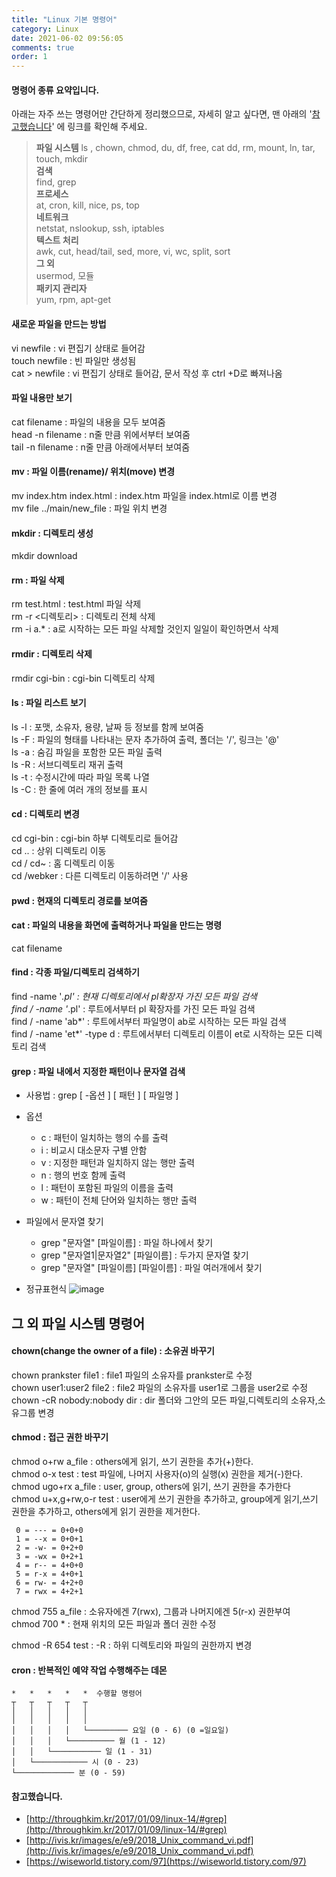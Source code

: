 ```yaml
---
title: "Linux 기본 명령어"
category: Linux
date: 2021-06-02 09:56:05
comments: true
order: 1
---
```




#### 명령어 종류 요약입니다.

아래는 자주 쓰는 명령어만 간단하게 정리했으므로, 자세히 알고 싶다면, 맨 아래의 '[참고했습니다](http://throughkim.kr/2017/01/09/linux-14/#%ED%97%B7%EA%B0%88%EB%A6%AC%EB%8A%94-%EB%82%B4%EC%9A%A9)' 에 링크를 확인해 주세요.

> **파일 시스템**
> ls , chown, chmod, du, df, free, cat dd, rm, mount, ln, tar, touch, mkdir  
> **검색**  
> find, grep  
> **프로세스**  
> at, cron, kill, nice, ps, top  
> **네트워크**   
> netstat, nslookup, ssh, iptables  
> **텍스트 처리**   
> awk, cut, head/tail, sed, more, vi, wc, split, sort  
> **그 외**   
> usermod, 모듈   
> **패키지 관리자**   
> yum, rpm, apt-get

#### 새로운 파일을 만드는 방법

vi newfile : vi 편집기 상태로 들어감  
touch newfile : 빈 파일만 생성됨  
cat > newfile : vi 편집기 상태로 들어감, 문서 작성 후 ctrl +D로 빠져나옴

#### 파일 내용만 보기

cat filename : 파일의 내용을 모두 보여줌  
head -n filename : n줄 만큼 위에서부터 보여줌  
tail -n filename : n줄 만큼 아래에서부터 보여줌   

#### mv : 파일 이름(rename)/ 위치(move) 변경

mv index.htm index.html : index.htm 파일을 index.html로 이름 변경  
mv file ../main/new_file : 파일 위치 변경  

#### mkdir : 디렉토리 생성

mkdir download  

#### rm : 파일 삭제

rm test.html : test.html 파일 삭제  
rm -r <디렉토리> : 디렉토리 전체 삭제  
rm -i a.* : a로 시작하는 모든 파일 삭제할 것인지 일일이 확인하면서 삭제

#### rmdir : 디렉토리 삭제

rmdir cgi-bin : cgi-bin 디렉토리 삭제

#### ls : 파일 리스트 보기

ls -l : 포맷, 소유자, 용량, 날짜 등 정보를 함께 보여줌  
ls -F : 파일의 형태를 나타내는 문자 추가하여 출력, 폴더는 '/', 링크는 '@'  
ls -a : 숨김 파일을 포함한 모든 파일 출력  
ls -R : 서브디렉토리 재귀 출력  
ls -t : 수정시간에 따라 파일 목록 나열  
ls -C : 한 줄에 여러 개의 정보를 표시

#### cd : 디렉토리 변경

cd cgi-bin : cgi-bin 하부 디렉토리로 들어감  
cd .. : 상위 디렉토리 이동  
cd / cd~ : 홈 디렉토리 이동  
cd /webker : 다른 디렉토리 이동하려면 '/' 사용  

#### pwd : 현재의 디렉토리 경로를 보여줌

#### cat : 파일의 내용을 화면에 출력하거나 파일을 만드는 명령

cat filename

#### find : 각종 파일/디렉토리 검색하기

find -name '*.pl' : 현재 디렉토리에서 pl확장자 가진 모든 파일 검색   
find / -name '*.pl' : 루트에서부터 pl 확장자를 가진 모든 파일 검색  
find / -name 'ab*' : 루트에서부터 파일명이 ab로 시작하는 모든 파일 검색  
find / -name 'et*' -type d : 루트에서부터 디렉토리 이름이 et로 시작하는 모든 디렉토리 검색  


#### grep : 파일 내에서 지정한 패턴이나 문자열 검색

- 사용법 : grep [ -옵션 ] [ 패턴 ] [ 파일명 ]

- 옵션   
	- c : 패턴이 일치하는 행의 수를 출력  
  - i : 비교시 대소문자 구별 안함  
  - v : 지정한 패턴과 일치하지 않는 행만 출력  
  - n : 행의 번호 함께 출력  
  - l : 패턴이 포함된 파일의 이름을 출력  
  - w : 패턴이 전체 단어와 일치하는 행만 출력 
- 파일에서 문자열 찾기   

    - grep "문자열" [파일이름] : 파일 하나에서 찾기    
    - grep "문자열1\|문자열2" [파일이름] : 두가지 문자열 찾기    
    - grep "문자열" [파일이름] [파일이름] : 파일 여러개에서 찾기


- 정규표현식
![image](https://user-images.githubusercontent.com/38436013/120405607-e7155880-c383-11eb-8048-5ce0a89a9b0f.png)

## 그 외 파일 시스템 명령어

#### chown(change the owner of a file) : 소유권 바꾸기

chown prankster file1 : file1 파일의 소유자를 prankster로 수정  
chown user1:user2 file2 : file2 파일의 소유자를 user1로 그룹을 user2로 수정  
chown -cR nobody:nobody dir : dir 폴더와 그안의 모든 파일,디렉토리의 소유자,소유그룹 변경

#### chmod : 접근 권한 바꾸기

chmod o+rw a_file : others에게 읽기, 쓰기 권한을 추가(+)한다.   
chmod o-x test : test 파일에, 나머지 사용자(o)의 실행(x) 권한을 제거(-)한다.   
chmod ugo+rx a_file : user, group, others에 읽기, 쓰기 권한을 추가한다   
chmod u+x,g+rw,o-r test : user에게 쓰기 권한을 추가하고, group에게 읽기,쓰기 권한을 추가하고, others에게 읽기 권한을 제거한다.

     0 = --- = 0+0+0
     1 = --x = 0+0+1
     2 = -w- = 0+2+0
     3 = -wx = 0+2+1
     4 = r-- = 4+0+0
     5 = r-x = 4+0+1
     6 = rw- = 4+2+0
     7 = rwx = 4+2+1  

chmod 755 a_file : 소유자에겐 7(rwx), 그룹과 나머지에겐 5(r-x) 권한부여  
chmod 700 * : 현재 위치의 모든 파일과 폴더 권한 수정      

chmod -R 654 test :  -R : 하위 디렉토리와 파일의 권한까지 변경

#### cron : 반복적인 예약 작업 수행해주는 데몬

~~~
*   *   *   *   *  수행할 명령어
┬   ┬   ┬   ┬   ┬
│   │   │   │   │
│   │   │   │   │
│   │   │   │   └───────── 요일 (0 - 6) (0 =일요일)
│   │   │   └────────── 월 (1 - 12)
│   │   └─────────── 일 (1 - 31)
│   └──────────── 시 (0 - 23)
└───────────── 분 (0 - 59)
~~~

#### 참고했습니다.

- [http://throughkim.kr/2017/01/09/linux-14/#grep](http://throughkim.kr/2017/01/09/linux-14/#grep)
- [http://ivis.kr/images/e/e9/2018_Unix_command_vi.pdf](http://ivis.kr/images/e/e9/2018_Unix_command_vi.pdf)
- [https://wiseworld.tistory.com/97](https://wiseworld.tistory.com/97)